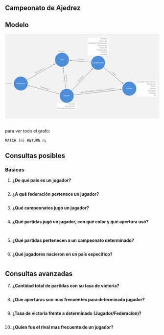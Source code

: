 
## Campeonato de Ajedrez

## Modelo
![alt text](image.png)

##
para ver todo el grafo:

```
MATCH (n) RETURN n;  
```

## Consultas posibles 
### Básicas

1. **¿De qué país es un jugador?**  
   ```
   
   ```

2. **¿A qué federación pertenece un jugador?**  
   ```
   
   ```

3. **¿Qué campeonatos jugó un jugador?**
   ```
   
   ```

4. **¿Qué partidas jugó un jugador, con qué color y qué apertura usó?**
   ```
  
   ```

5. **¿Qué partidas pertenecen a un campeonato determinado?**
   ```
   
   ```

6. **¿Qué jugadores nacieron en un país específico?**
   ```
   
   ```


## Consultas avanzadas 
7. **¿Cantidad total de partidas con su tasa de victoria?**
   ```
   
   ```

8. **¿Que aperturas son mas frecuentes para determinado jugador?**
   ```
   
   ```

9. **¿Tasa de victoria frente a determinado (Jugador/Federacion)?**
   ```
   
   ```

10. **¿Quien fue el rival mas frecuente de un jugador?**
   ```
   
   ```